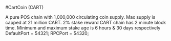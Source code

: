 #CartCoin (CART)

A pure POS chain with 1,000,000 circulating coin supply.
Max supply is capped at 21 million CART.
2% stake reward
CART chain has 2 minute block time. Minimum and maximum stake age is 6 hours & 30 days respectively
DefaultPort = 54321;
RPCPort = 54320;
